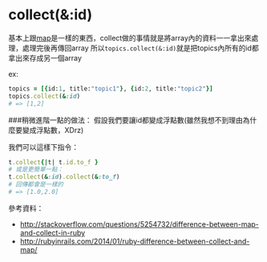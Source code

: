 # collect(&:id)


基本上跟[map](../chapter3-ruby/map.md)是一樣的東西，collect做的事情就是將array內的資料一一拿出來處理，處理完後再傳回array
所以`topics.collect(&:id)`就是把topics內所有的id都拿出來存成另一個array

ex:
```ruby
topics = [{id:1, title:"topic1"}, {id:2, title:"topic2"}]
topics.collect(&:id)
# => [1,2]
```

###稍微進階一點的做法：
假設我們要讓id都變成浮點數(雖然我想不到理由為什麼要變成浮點數，XDrz)

我們可以這樣下指令：

```ruby
t.collect{|t| t.id.to_f }
# 或是更簡單一點：
t.collect(&:id).collect(&:to_f)
# 回傳都會是一樣的
# => [1.0,2.0]
```

參考資料：
* http://stackoverflow.com/questions/5254732/difference-between-map-and-collect-in-ruby
* http://rubyinrails.com/2014/01/ruby-difference-between-collect-and-map/
